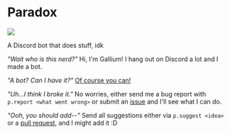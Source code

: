 # Paradox

[<img src="https://canary.discordapp.com/api/guilds/385283622053085185/widget.png?style=banner2">](https://discord.gg/w93HCVe)


A Discord bot that does stuff, idk

*"Wait who is this nerd?"*
Hi, I'm Gallium! I hang out on Discord a lot and I made a bot.

*"A bot? Can I have it?"* [Of course you can!](https://discordapp.com/oauth2/authorize?client_id=315834856095481856&scope=bot&permissions=268747841)

*"Uh...I think I broke it."* No worries, either send me a bug report with `p.report <what went wrong>` or submit an [issue](http://github.com/benzarr410/Paradox/issues/) and I'll see what I can do.

*"Ooh, you should add--"* Send all suggestions either via `p.suggest <idea>` or a [pull request](https://github.com/benzarr410/Paradox/compare), and I might add it :D
